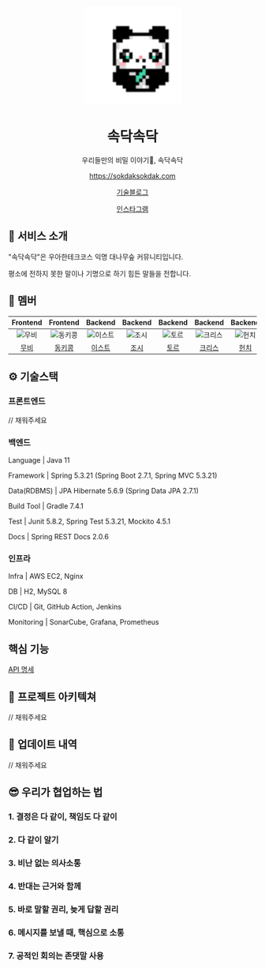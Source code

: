 <p align="middle" >
  <img width="200px;" src="https://github.com/woowacourse-teams/2022-sokdak/blob/dev/frontend/src/assets/images/panda_logo.svg?raw=true" alt="로고"/>
</p>
<h1 align="middle">속닥속닥</h1>
<p align="middle">우리들만의 비밀 이야기🎋, 속닥속닥</p>
<p align="middle"><a href="https://sokdaksokdak.com">https://sokdaksokdak.com</a></p>
<p align="middle"><a href="https://sokdak-sokdak.tistory.com/">기술블로그</a></p>
<p align="middle"><a href="https://www.instagram.com/sokdak_x2">인스타그램</a></p>

## 💬 서비스 소개

"속닥속닥"은 우아한테크코스 익명 대나무숲 커뮤니티입니다.

평소에 전하지 못한 말이나 기명으로 하기 힘든 말들을 전합니다.

## 🥰 멤버

|                                         Frontend                                         |                                          Frontend                                          |                                          Backend                                           |                                         Backend                                         |                                         Backend                                         |                                          Backend                                          |                                         Backend                                         |
| :--------------------------------------------------------------------------------------: | :----------------------------------------------------------------------------------------: | :----------------------------------------------------------------------------------------: | :-------------------------------------------------------------------------------------: | :-------------------------------------------------------------------------------------: | :---------------------------------------------------------------------------------------: | :-------------------------------------------------------------------------------------: |
| <img src="https://avatars.githubusercontent.com/u/52737532?v=4" width=400px alt="무비"/> | <img src="https://avatars.githubusercontent.com/u/65863017?v=4" width=400px alt="동키콩"/> | <img src="https://avatars.githubusercontent.com/u/64204666?v=4" width=400px alt="이스트"/> | <img src="https://avatars.githubusercontent.com/u/54316950?v=4" width=400px alt="조시"> | <img src="https://avatars.githubusercontent.com/u/46641538?v=4" width=400px alt="토르"> | <img src="https://avatars.githubusercontent.com/u/68771917?v=4" width=400px alt="크리스"> | <img src="https://avatars.githubusercontent.com/u/50815519?v=4" width=400px alt="헌치"> |
|                            [무비](https://github.com/byhhh2)                             |                          [동키콩](https://github.com/JUDONGHYEOK)                          |                           [이스트](https://github.com/EastHShin)                           |                           [조시](https://github.com/hyunrrr)                            |                          [토르](https://github.com/injoon2019)                          |                        [크리스](https://github.com/Byeongju-Kong)                         |                        [헌치](https://github.com/BETTERFUTURE4)                         |

## ⚙️ 기술스택

### 프론트엔드

// 채워주세요

### 백엔드

Language | Java 11

Framework | Spring 5.3.21 (Spring Boot 2.7.1, Spring MVC 5.3.21)

Data(RDBMS) | JPA Hibernate 5.6.9 (Spring Data JPA 2.7.1)

Build Tool | Gradle 7.4.1

Test | Junit 5.8.2, Spring Test 5.3.21, Mockito 4.5.1

Docs | Spring REST Docs 2.0.6

### 인프라

Infra | AWS EC2, Nginx

DB | H2, MySQL 8

CI/CD | Git, GitHub Action, Jenkins

Monitoring | SonarCube, Grafana, Prometheus

## 핵심 기능

[API 명세](https://woowacourse-teams.github.io/2022-sokdak/backend/sokdak/src/main/resources/static/index.html)

## 🏬 프로젝트 아키텍쳐

// 채워주세요

## 📂 업데이트 내역

// 채워주세요

## 😎 우리가 협업하는 법

### 1. 결정은 다 같이, 책임도 다 같이

### 2. 다 같이 알기

### 3. 비난 없는 의사소통

### 4. 반대는 근거와 함께

### 5. 바로 말할 권리, 늦게 답할 권리

### 6. 메시지를 보낼 때, 핵심으로 소통

### 7. 공적인 회의는 존댓말 사용
